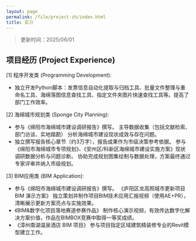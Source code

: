 ```yaml
---
layout: page
permalink: /file/project-zh/index.html
title: 实习
---
```


> 更新时间：2025/06/01

## 项目经历 (Project Experience)

[1] 程序开发类 (Programming Development):

- 独立开发Python脚本：发票信息自动化提取与归档工具、批量文件整理与重命名工具、海绵落图信息查找工具、指定文件夹图片快速查找工具等。提高了部门工作效率。

[2] 海绵城市规划类 (Sponge City Planning):

- 参与《绵阳市海绵城市建设调研报告》撰写。
主导数据收集（包括文献检索、部门访谈、实地踏勘）
分析海绵城市建设现状成效与存在问题。
- 独立撰写报告核心章节（约3万字），报告成果作为市级决策参考依据。
参与《绵阳市海绵城市专项规划》、《安州区/科新区海绵城市建设实施方案》现状调研数据分析与问题诊断。
协助完成规划图集绘制与数据处理，方案最终通过专家评审并纳入市级规划。

[3] BIM应用类 (BIM Application):

- 参与《绵阳市海绵城市建设调研报告》撰写。
《庐阳区龙高照城市更新项目 BIM 演示方案》
独立策划并制作项目BIM技术应用汇报视频（使用AE+PR），清晰展示更新方案亮点与实施效果。
- 《BIM&数字化项目落地赛道参赛作品》
制作核心演示视频，有效传达数字化解决方案价值，作品在BIMBOX竞赛中取得一等奖成绩。
- 《漳州南湖温泉酒店 BIM 项目》
参与项目指定区域建筑精装修专业的Revit模型建立工作。
